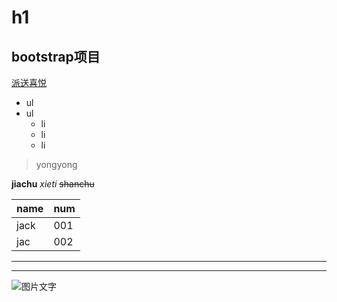 # h1
## bootstrap项目
[派送喜悦](./bootstrap/pantrysbest.html) 

+ ul
+ ul
  + li
  - li
  - li

> yongyong

**jiachu**
*xieti*
~~shanchu~~

|name|num|
|:---|:--|
|jack|001|
|jac |002|

-----------------

*********************

![图片文字](https://upload-images.jianshu.io/upload_images/13623636-6d878e3d3ef63825.png?imageMogr2/auto-orient/strip%7CimageView2/2/w/1240 "my-logo")